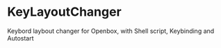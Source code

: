 # KeyLayoutChanger
Keybord laybout changer for Openbox, with Shell script, Keybinding and Autostart
